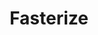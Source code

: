 ---
title: Fasterize
category: work
description: I joined Fasterize to participate in the development of the dashboard, allowing the configuration of their website optimization engine.
duration: Since 01/2022
picture: /content/experiences/fasterize.jpg
technologies: ['javascript', 'typescript', 'reactjs', 'fastify', 'postgresql', 'docker']
index: 4
linkText: 'Découvrir Fasterize'
link: 'https://www.fasterize.com/'
---